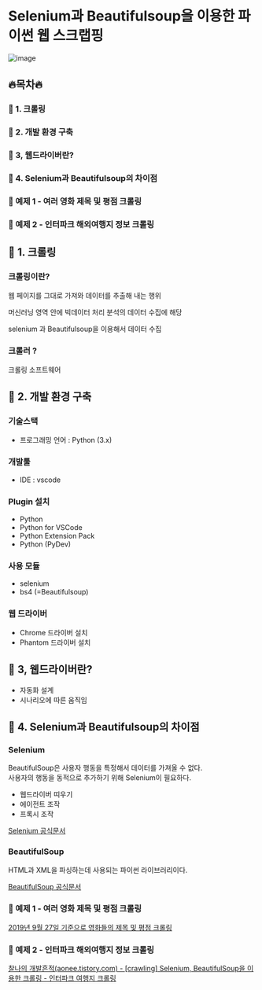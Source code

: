 # Selenium과 Beautifulsoup을 이용한 파이썬 웹 스크랩핑

![image](https://user-images.githubusercontent.com/49062985/77645138-977c1580-6fa5-11ea-8495-d3d5a57eca4e.png)

## 🔥목차🔥 

### 🍓 1. 크롤링  

### 🍓 2. 개발 환경 구축 

### 🍓 3, 웹드라이버란? 

### 🍓 4. Selenium과 Beautifulsoup의 차이점  
        
           
### 🐥 예제 1 - 여러 영화 제목 및 평점 크롤링 

### 🐥 예제 2 - 인터파크 해외여행지 정보 크롤링
   
   
   
                         
## 🍓 1. 크롤링 

### 크롤링이란? 

웹 페이지를 그대로 가져와 데이터를 추출해 내는 행위 

머신러닝 영역 안에 빅데이터 처리 분석의 데이터 수집에 해당 

selenium 과 Beautifulsoup을 이용해서 데이터 수집 


### 크롤러 ?
크롤링 소프트웨어


## 🍓 2. 개발 환경 구축
### 기술스택
* 프로그래밍 언어 : Python (3.x) 

### 개발툴 
* IDE : vscode

### Plugin 설치
* Python
* Python for VSCode
* Python Extension Pack
* Python (PyDev)

### 사용 모듈
* selenium
* bs4       (=Beautifulsoup)

### 웹 드라이버
* Chrome 드라이버 설치
* Phantom 드라이버 설치



## 🍓 3, 웹드라이버란?
- 자동화 설계 
- 시나리오에 따른 움직임

## 🍓 4. Selenium과 Beautifulsoup의 차이점
### Selenium   
BeautifulSoup은 사용자 행동을 특정해서 데이터를 가져올 수 없다.   
사용자의 행동을 동적으로 추가하기 위해 Selenium이 필요하다.
- 웹드라이버 띠우기 
- 에이전트 조작 
- 프록시 조작 

[Selenium 공식문서](https://selenium-python.readthedocs.io/)

### BeautifulSoup   
HTML과 XML을 파싱하는데 사용되는 파이썬 라이브러리이다.
 
[BeautifulSoup 공식문서](https://www.crummy.com/software/BeautifulSoup/bs4/doc/)
                            
                               
### 🐥 예제 1 - 여러 영화 제목 및 평점 크롤링 
[2019년 9월 27일 기준으로 영화들의 제목 및 평점 크롤링](https://github.com/devAon/Web-Scraping/issues/1)
### 🐥 예제 2 - 인터파크 해외여행지 정보 크롤링
[찰나의 개발흔적(aonee.tistory.com) - [crawling] Selenium, BeautifulSoup을 이용한 크롤링 - 인터파크 여행지 크롤링](https://aonee.tistory.com/entry/%ED%81%AC%EB%A1%A4%EB%A7%81)
